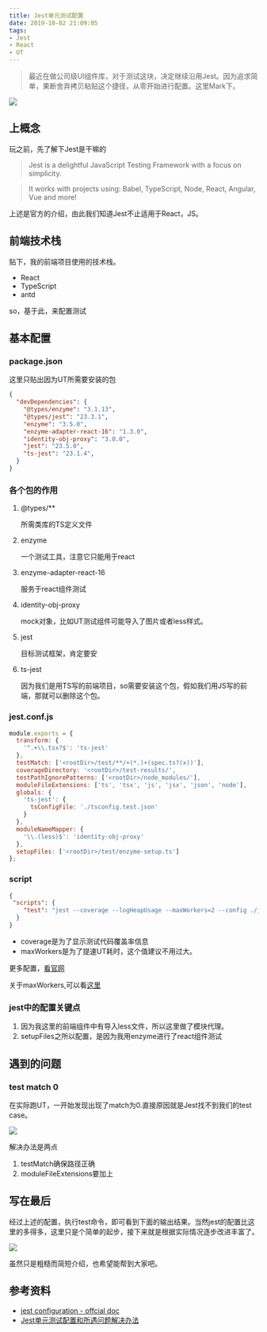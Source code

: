 ```yaml
---
title: Jest单元测试配置
date: 2019-10-02 21:09:05
tags:
- Jest
- React
- UT
---
```

> 最近在做公司级UI组件库，对于测试这块，决定继续沿用Jest。因为追求简单，果断舍弃拷贝粘贴这个捷径，从零开始进行配置。这里Mark下。

![](http://static.1991421.cn/2019-10-02-131039.jpg)

## 上概念
玩之前，先了解下Jest是干嘛的

> Jest is a delightful JavaScript Testing Framework with a focus on simplicity.

> It works with projects using: Babel, TypeScript, Node, React, Angular, Vue and more!

上述是官方的介绍，由此我们知道Jest不止适用于React，JS。

## 前端技术栈
贴下，我的前端项目使用的技术栈。

- React
- TypeScript
- antd

so，基于此，来配置测试

## 基本配置

### package.json

这里只贴出因为UT所需要安装的包

```json
{
  "devDependencies": {
    "@types/enzyme": "3.1.13",
    "@types/jest": "23.3.1",
    "enzyme": "3.5.0",
    "enzyme-adapter-react-16": "1.3.0",
    "identity-obj-proxy": "3.0.0",
    "jest": "23.5.0",
    "ts-jest": "23.1.4",
  }
}

```

### 各个包的作用
1. @types/** 

	所需类库的TS定义文件
2. enzyme

	一个测试工具，注意它只能用于react
	
3. enzyme-adapter-react-16
	
	服务于react组件测试
4. identity-obj-proxy

   mock对象，比如UT测试组件可能导入了图片或者less样式。
5. jest
   
   目标测试框架，肯定要安
6. ts-jest
   
   因为我们是用TS写的前端项目，so需要安装这个包，假如我们用JS写的前端，那就可以删除这个包。

### jest.conf.js

```javascript
module.exports = {
  transform: {
    '^.+\\.tsx?$': 'ts-jest'
  },
  testMatch: ['<rootDir>/test/**/+(*.)+(spec.ts?(x))'],
  coverageDirectory: '<rootDir>/test-results/',
  testPathIgnorePatterns: ['<rootDir>/node_modules/'],
  moduleFileExtensions: ['ts', 'tsx', 'js', 'jsx', 'json', 'node'],
  globals: {
    'ts-jest': {
      tsConfigFile: './tsconfig.test.json'
    }
  },
  moduleNameMapper: {
    '\\.(less)$': 'identity-obj-proxy'
  },
  setupFiles: ['<rootDir>/test/enzyme-setup.ts']
};

```
### script

```json
{
 "scripts": {
    "test": "jest --coverage --logHeapUsage --maxWorkers=2 --config ./jest.conf.js"
  } 
}
```

- coverage是为了显示测试代码覆盖率信息
- maxWorkers是为了提速UT耗时，这个值建议不用过大。

更多配置，[看官网](https://jestjs.io/docs/en/cli)

关于maxWorkers,可以看[这里](https://www.peterbe.com/plog/ideal-number-of-workers-in-jest-maxWorkers)

### jest中的配置关键点

1. 因为我这里的前端组件中有导入less文件，所以这里做了模块代理。
2. setupFiles之所以配置，是因为我用enzyme进行了react组件测试


## 遇到的问题

### test match 0

在实际跑UT，一开始发现出现了match为0.直接原因就是Jest找不到我们的test case。

![](http://static.1991421.cn/2019-10-02-124010.jpg)

解决办法是两点

1. testMatch确保路径正确
2. moduleFileExtensions要加上


## 写在最后

经过上述的配置，执行test命令，即可看到下面的输出结果。当然jest的配置比这里的多得多，这里只是个简单的起步，接下来就是根据实际情况逐步改进丰富了。

![](http://static.1991421.cn/2019-10-02-125402.jpg)

虽然只是粗糙而简短介绍，也希望能帮到大家吧。

## 参考资料
- [jest configuration - offcial doc ](https://jestjs.io/docs/en/configuration)
- [Jest单元测试配置和所遇问题解决办法](https://github.com/yinxin630/blog/issues/22)

